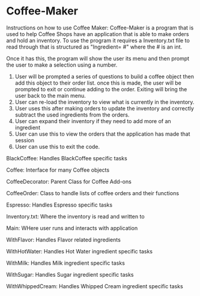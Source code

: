 # Coffee-Maker
Instructions on how to use Coffee Maker:
Coffee-Maker is a program that is used to help Coffee Shops have an application that is able to make orders and hold an inventory.
To use the program it requires a Inventory.txt file to read through that is structured as "Ingredient= #" where the # is an int.

Once it has this, the program will show the user its menu and then prompt the user to make a selection using a number.
1. User will be prompted a series of questions to build a coffee object then add this object to their order list.
   once this is made, the user will be prompted to exit or continue adding to the order. Exiting will bring the user back to the main menu.
2. User can re-load the inventory to view what is currently in the inventory.
3. User uses this after making orders to update the inventory and correctly subtract the used ingredients from the orders.
4. User can expand their inventory if they need to add more of an ingredient
5. User can use this to view the orders that the application has made that session
6. User can use this to exit the code.

BlackCoffee: Handles BlackCoffee specific tasks

Coffee: Interface for many Coffee objects

CoffeeDecorator: Parent Class for Coffee Add-ons

CoffeeOrder: Class to handle lists of coffee orders and their functions

Espresso: Handles Espresso specific tasks

Inventory.txt: Where the inventory is read and written to

Main: WHere user runs and interacts with application

WithFlavor: Handles Flavor related ingredients

WithHotWater: Handles Hot Water ingredient specific tasks

WithMilk: Handles Milk ingredient specific tasks

WithSugar: Handles Sugar ingredient specific tasks

WithWhippedCream: Handles Whipped Cream ingredient specific tasks

